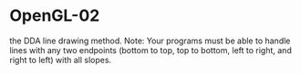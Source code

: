 # OpenGL-02
the DDA line drawing method.
Note: Your programs must be able to handle lines with any two endpoints (bottom to top, top to bottom, left to right, and right to left) with all slopes.
